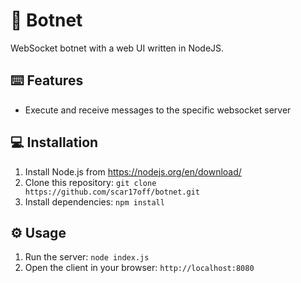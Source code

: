# 🤖 Botnet

WebSocket botnet with a web UI written in NodeJS.

## ⌨️ Features

* Execute and receive messages to the specific websocket server

## 💻 Installation

1. Install Node.js from https://nodejs.org/en/download/
2. Clone this repository: `git clone https://github.com/scar17off/botnet.git`
3. Install dependencies: `npm install`

## ⚙️ Usage

1. Run the server: `node index.js`
2. Open the client in your browser: `http://localhost:8080`
